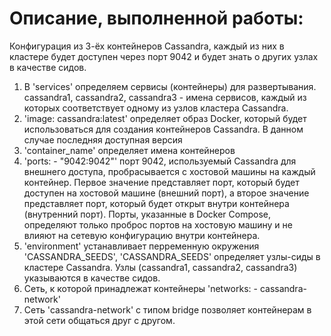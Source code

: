 # Описание, выполненной работы:

Конфигурация из 3-ёх контейнеров Cassandra, каждый из них в кластере будет доступен через порт 9042 и будет знать о других узлах в качестве сидов.

1. В 'services' определяем сервисы (контейнеры) для развертывания. cassandra1, cassandra2, cassandra3 - имена сервисов, каждый из которых соответствует одному из узлов кластера Cassandra.
2. 'image: cassandra:latest' определяет образ Docker, который будет использоваться для создания контейнеров Cassandra. В данном случае последняя доступная версия
3. 'container_name' определяет имена контейнеров
4. 'ports: - "9042:9042"' порт 9042, используемый Cassandra для внешнего доступа, пробрасывается с хостовой машины на каждый контейнер.
Первое значение представляет порт, который будет доступен на хостовой машине (внешний порт), а второе значение представляет порт, который будет открыт внутри контейнера (внутренний порт). Порты, указанные в Docker Compose, определяют только проброс портов на хостовую машину и не влияют на сетевую конфигурацию внутри контейнера. 
5. 'environment' устанавливает перременную окружения 'CASSANDRA_SEEDS', 'CASSANDRA_SEEDS' определяет узлы-сиды в кластере Cassandra. Узлы (cassandra1, cassandra2, cassandra3) указываются в качестве сидов.
6. Сеть, к которой принадлежат контейнеры 'networks: - cassandra-network' 
7. Cеть 'cassandra-network' с типом bridge позволяет контейнерам в этой сети общаться друг с другом.
 
